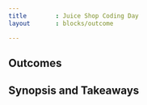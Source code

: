 ```yaml
---
title        : Juice Shop Coding Day
layout       : blocks/outcome

---
```



## Outcomes



## Synopsis and Takeaways
